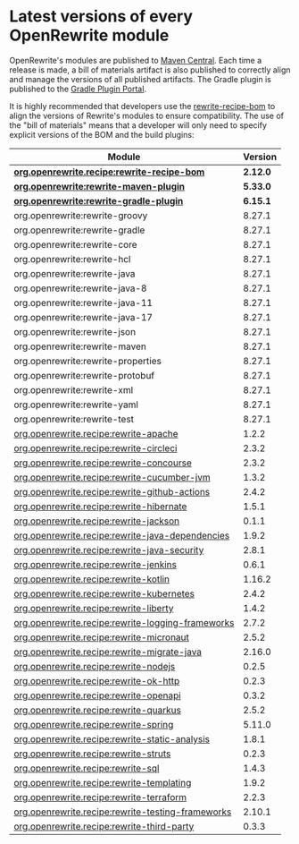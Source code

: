 # Latest versions of every OpenRewrite module

OpenRewrite's modules are published to [Maven Central](https://search.maven.org/search?q=org.openrewrite). Each time a release is made, a bill of materials artifact is also published to correctly align and manage the versions of all published artifacts. The Gradle plugin is published to the [Gradle Plugin Portal](https://plugins.gradle.org/plugin/org.openrewrite.rewrite).

It is highly recommended that developers use the [rewrite-recipe-bom](https://github.com/openrewrite/rewrite-recipe-bom) to align the versions of Rewrite's modules to ensure compatibility. The use of the "bill of materials" means that a developer will only need to specify explicit versions of the BOM and the build plugins:

<!-- DO NOT AUTO UPDATE THESE VERSIONS -->
<!-- 2.1.2 -->
<!-- 2.2.0 -->

| Module                                                                                                                          | Version   |
|---------------------------------------------------------------------------------------------------------------------------------| ----------|
| [**org.openrewrite.recipe:rewrite-recipe-bom**](https://github.com/openrewrite/rewrite-recipe-bom)                              | **2.12.0** |
| [**org.openrewrite:rewrite-maven-plugin**](https://github.com/openrewrite/rewrite-maven-plugin)                                 | **5.33.0** |
| [**org.openrewrite:rewrite-gradle-plugin**](https://github.com/openrewrite/rewrite-gradle-plugin)                               | **6.15.1** |
| org.openrewrite:rewrite-groovy                                                                                                  | 8.27.1    |
| org.openrewrite:rewrite-gradle                                                                                                  | 8.27.1    |
| org.openrewrite:rewrite-core                                                                                                    | 8.27.1    |
| org.openrewrite:rewrite-hcl                                                                                                     | 8.27.1    |
| org.openrewrite:rewrite-java                                                                                                    | 8.27.1    |
| org.openrewrite:rewrite-java-8                                                                                                  | 8.27.1    |
| org.openrewrite:rewrite-java-11                                                                                                 | 8.27.1    |
| org.openrewrite:rewrite-java-17                                                                                                 | 8.27.1    |
| org.openrewrite:rewrite-json                                                                                                    | 8.27.1    |
| org.openrewrite:rewrite-maven                                                                                                   | 8.27.1    |
| org.openrewrite:rewrite-properties                                                                                              | 8.27.1    |
| org.openrewrite:rewrite-protobuf                                                                                                | 8.27.1    |
| org.openrewrite:rewrite-xml                                                                                                     | 8.27.1    |
| org.openrewrite:rewrite-yaml                                                                                                    | 8.27.1    |
| org.openrewrite:rewrite-test                                                                                                    | 8.27.1    |
| [org.openrewrite.recipe:rewrite-apache](https://github.com/openrewrite/rewrite-apache)                                          | 1.2.2     |
| [org.openrewrite.recipe:rewrite-circleci](https://github.com/openrewrite/rewrite-circleci)                                      | 2.3.2     |
| [org.openrewrite.recipe:rewrite-concourse](https://github.com/openrewrite/rewrite-concourse)                                    | 2.3.2     |
| [org.openrewrite.recipe:rewrite-cucumber-jvm](https://github.com/openrewrite/rewrite-cucumber-jvm)                              | 1.3.2     |
| [org.openrewrite.recipe:rewrite-github-actions](https://github.com/openrewrite/rewrite-github-actions)                          | 2.4.2     |
| [org.openrewrite.recipe:rewrite-hibernate](https://github.com/openrewrite/rewrite-hibernate)                                    | 1.5.1     |
| [org.openrewrite.recipe:rewrite-jackson](https://github.com/openrewrite/rewrite-jackson)                                        | 0.1.1     |
| [org.openrewrite.recipe:rewrite-java-dependencies](https://github.com/openrewrite/rewrite-java-dependencies)                    | 1.9.2     |
| [org.openrewrite.recipe:rewrite-java-security](https://github.com/openrewrite/rewrite-java-security)                            | 2.8.1     |
| [org.openrewrite.recipe:rewrite-jenkins](https://github.com/openrewrite/rewrite-jenkins)                                        | 0.6.1     |
| [org.openrewrite.recipe:rewrite-kotlin](https://github.com/openrewrite/rewrite-kotlin)                                          | 1.16.2    |
| [org.openrewrite.recipe:rewrite-kubernetes](https://github.com/openrewrite/rewrite-kubernetes)                                  | 2.4.2     |
| [org.openrewrite.recipe:rewrite-liberty](https://github.com/openrewrite/rewrite-liberty)                                        | 1.4.2     |
| [org.openrewrite.recipe:rewrite-logging-frameworks](https://github.com/openrewrite/rewrite-logging-frameworks)                  | 2.7.2     | <!--Update-->
| [org.openrewrite.recipe:rewrite-micronaut](https://github.com/openrewrite/rewrite-micronaut)                                    | 2.5.2     | 
| [org.openrewrite.recipe:rewrite-migrate-java](https://github.com/openrewrite/rewrite-migrate-java)                              | 2.16.0    | <!--Update-->
| [org.openrewrite.recipe:rewrite-nodejs](https://github.com/openrewrite/rewrite-nodejs)                                          | 0.2.5     |
| [org.openrewrite.recipe:rewrite-ok-http](https://github.com/openrewrite/rewrite-okhttp)                                         | 0.2.3     |
| [org.openrewrite.recipe:rewrite-openapi](https://github.com/openrewrite/rewrite-openapi)                                        | 0.3.2     |
| [org.openrewrite.recipe:rewrite-quarkus](https://github.com/openrewrite/rewrite-quarkus)                                        | 2.5.2     | 
| [org.openrewrite.recipe:rewrite-spring](https://github.com/openrewrite/rewrite-spring)                                          | 5.11.0     | <!--Update-->
| [org.openrewrite.recipe:rewrite-static-analysis](https://github.com/openrewrite/rewrite-static-analysis)                        | 1.8.1     | <!--Update-->
| [org.openrewrite.recipe:rewrite-struts](https://github.com/openrewrite/rewrite-struts)                                          | 0.2.3     |
| [org.openrewrite.recipe:rewrite-sql](https://github.com/openrewrite/rewrite-sql)                                                | 1.4.3     |
| [org.openrewrite.recipe:rewrite-templating](https://github.com/openrewrite/rewrite-templating)                                  | 1.9.2     |
| [org.openrewrite.recipe:rewrite-terraform](https://github.com/openrewrite/rewrite-terraform)                                    | 2.2.3     |
| [org.openrewrite.recipe:rewrite-testing-frameworks](https://github.com/openrewrite/rewrite-testing-frameworks)                  | 2.10.1     | <!--Update-->
| [org.openrewrite.recipe:rewrite-third-party](https://github.com/openrewrite/rewrite-third-party)                                | 0.3.3     |
